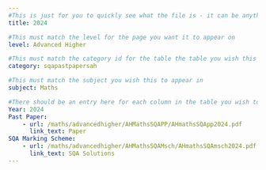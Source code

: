```yaml
---
#This is just for you to quickly see what the file is - it can be anything you want
title: 2024

#This must match the level for the page you want it to appear on
level: Advanced Higher

#This must match the category id for the table the table you wish this to appear in
category: sqapastpapersah

#This must match the subject you wish this to appear in
subject: Maths

#There should be an entry here for each column in the table you wish to populate:
Year: 2024
Past Paper:
    - url: /maths/advancedhigher/AHMathsSQAPP/AHmathsSQApp2024.pdf
      link_text: Paper
SQA Marking Scheme:
    - url: /maths/advancedhigher/AHMathsSQAMsch/AHmathsSQAmsch2024.pdf
      link_text: SQA Solutions
---
```


